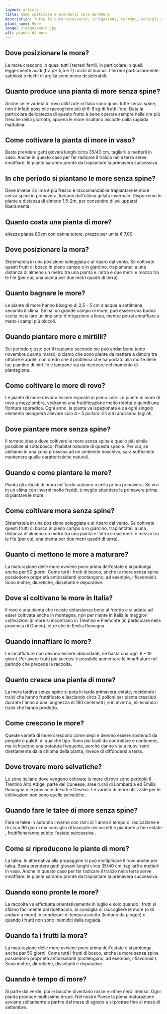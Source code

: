```yaml
---
layout: article
title: Come coltivare e prendersi cura moreMore
description: Tutte le cure necessarie, irrigazioni, terreno, consigli e molto altro sulla coltivazione more More
plant_name: More
image: /images/more.jpg
alt: pianta di more
---
```


## Dove posizionare le more?

 Le more crescono in quasi tutti i terreni fertili, in particolare in quelli leggermente acidi (tra pH 5,5 e 7) ricchi di humus. I terreni particolarmente sabbiosi o ricchi di argilla sono meno desiderabili.

## Quanto produce una pianta di more senza spine?

Anche se le varietà di rovo utilizzate in Italia sono quasi tutte senza spine, non è infatti possibile raccogliere più di 6-8 kg di frutti l'ora. Data la particolare delicatezza di questo frutto è bene operare sempre nelle ore più fresche della giornata, appena le more risultano asciutte dalla rugiada mattutina.

## Come coltivare la pianta di more in vaso?

Basta prendere getti giovani lunghi circa 35/40 cm, tagliarli e metterli in vaso. Anche in questo caso per far radicare il tralcio nella terra serve innaffiare, le piante saranno pronte da trapiantare la primavera successiva.

## In che periodo si piantano le more senza spine?

Dove invece il clima è più fresco è raccomandabile trapiantare le more senza spine in primavera, lontano dall'ultima gelata invernale. Disporremo le piante a distanza di almeno 1,5-2m, per consentire di svilupparsi liberamente.

## Quanto costa una pianta di more?

altezza pianta 80cm con canna tutore. prezzo per unità € 7,00.

## Dove posizionare la mora?

Sistematela in una posizione soleggiata e al riparo dal vento. Se coltivate questi frutti di bosco in pieno campo o in giardino, trapiantateli a una distanza di almeno un metro tra una pianta e l'altra e due metri e mezzo tra le file (per cui, una pianta per due metri quadri di terra).

## Quanto bagnare le more?

Le piante di more hanno bisogno di 2,5 - 5 cm d'acqua a settimana, secondo il clima. Se hai un grande campo di more, può essere una buona scelta installare un impianto d'irrigazione a linea, mentre potrai annaffiare a mano i campi più piccoli.

## Quando piantare more e mirtilli?

Sul periodo giusto per il trapianto secondo me può andar bene tanto novembre quanto marzo, diciamo che sono piante da mettere a dimora tra ottobre e aprile, non credo che il problema che ha portato alla morte delle tue piantine di mirtillo e lampone sia da ricercare nel momento di piantagione.

## Come coltivare le more di rovo?

Le piante di more devono essere esposte in pieno sole. Le piante di more di rovo a mezz'ombra, vedranno una fruttificazione molto ridotta e quindi una fioritura sporadica. Ogni anno, la pianta va ispezionata e da ogni singolo elemento bisognerà allevare solo 4 – 5 polloni. Gli altri andranno tagliati.

## Dove piantare more senza spine?

Il terreno ideale dove coltivare le more senza spine è quello più simile possibile al sottobosco, l'habitat naturale di questa specie. Per cui, se abitiamo in una zona prossima ad un ambiente boschivo, sarà sufficiente mantenere quelle caratteristiche naturali.

## Quando e come piantare le more?

Pianta gli arbusti di mora nel tardo autunno o nella prima primavera. Se vivi in un clima con inverni molto freddi, è meglio attendere la primavera prima di piantare le more.

## Come coltivare mora senza spine?

 Sistematela in una posizione soleggiata e al riparo dal vento. Se coltivate questi frutti di bosco in pieno campo o in giardino, trapiantateli a una distanza di almeno un metro tra una pianta e l'altra e due metri e mezzo tra le file (per cui, una pianta per due metri quadri di terra).

## Quanto ci mettono le more a maturare?

 La maturazione delle more avviene poco prima dell'estate e si prolunga anche per 50 giorni. Come tutti i frutti di bosco, anche le more senza spine possiedono proprietà antiossidanti (contengono, ad esempio, i flavonoidi). Sono inoltre, diuretiche, dissetanti e depurative.

## Dove si coltivano le more in Italia?

Il rovo è una pianta che resiste abbastanza bene al freddo e si adatta ad esser coltivata anche in montagna, non per niente in Italia le maggiori coltivazioni di more si incontrano in Trentino e Piemonte (in particolare nella provincia di Cuneo), oltre che in Emilia Romagna.

## Quando innaffiare le more?

Le innaffiature non devono essere abbondanti, ne basta una ogni 8 – 10 giorni. Per avere frutti più succosi è possibile aumentare le innaffiature nel periodo che precede la raccolta.

## Quanto cresce una pianta di more?

 La mora tardiva senza spine si pota in tarda primavera-estate, recidendo i tralci che hanno fruttificato e lasciando circa 3 polloni per pianta cresciuti durante l'anno a una lunghezza di 180 centimetri, e in inverno, eliminando i tralci che hanno prodotto.

## Come crescono le more?

Queste varietà di more crescono come siepi e devono essere sostenuti da pergole o paletti di qualche tipo. Sono più facili da controllare e contenere, ma richiedono una potatura frequente, perché danno vita a nuovi rami direttamente dalla chioma della pianta, invece di diffondersi a terra.

## Dove trovare more selvatiche?

Le zone italiane dove vengono coltivate le more di rovo sono perlopiù il Trentino Alto Adige, parte del Cuneese, aree rurali di Lombardia ed Emilia Romagna e le provincie di Forlì e Cesena. Le varietà di more utilizzate per le coltivazioni non sono quelle selvatiche.

## Quando fare le talee di more senza spine?

Fare le talee in autunno inverno con rami di 1 anno il tempo di radicazione è di circa 90 giorni ma consiglio di lasciarle nei vasetti e piantarle a fine estate , fruttificheranno subito l'estate successiva .

## Come si riproducono le piante di more?

La talea. In alternativa alla propaggine si può moltiplicare il rovo anche per talea. Basta prendere getti giovani lunghi circa 35/40 cm, tagliarli e metterli in vaso. Anche in questo caso per far radicare il tralcio nella terra serve innaffiare, le piante saranno pronte da trapiantare la primavera successiva.

## Quando sono pronte le more?

La raccolta ve effettuata orientativamente in luglio e solo quando i frutti si sfilano facilmente dal ricettacolo. Si consiglia di raccogliere le more (o di andare a more) in condizioni di tempo asciutto (lontano da piogge) e quando i frutti non sono inumiditi dalla rugiada.

## Quando fa i frutti la mora?

La maturazione delle more avviene poco prima dell'estate e si prolunga anche per 50 giorni. Come tutti i frutti di bosco, anche le more senza spine possiedono proprietà antiossidanti (contengono, ad esempio, i flavonoidi). Sono inoltre, diuretiche, dissetanti e depurative.

## Quando è tempo di more?

 Si parte dal verde, poi le bacche diventano rosse e infine nero intenso. Ogni pianta produce moltissime drupe. Nel nostro Paese la piena maturazione avviene solitamente a partire dal mese di agosto e si protrae fino al mese di settembre.

